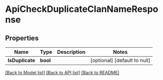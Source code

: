 # ApiCheckDuplicateClanNameResponse

## Properties
Name | Type | Description | Notes
------------ | ------------- | ------------- | -------------
**IsDuplicate** | **bool** |  | [optional] [default to null]

[[Back to Model list]](../README.md#documentation-for-models) [[Back to API list]](../README.md#documentation-for-api-endpoints) [[Back to README]](../README.md)


